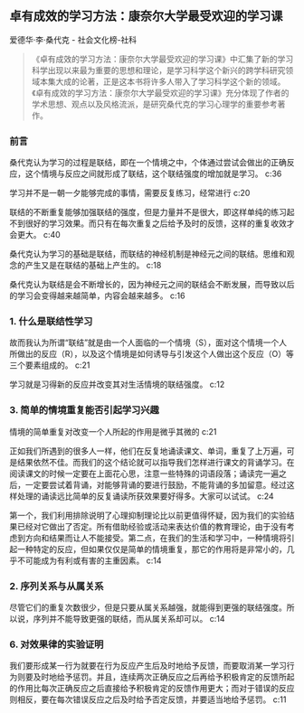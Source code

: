 ## 卓有成效的学习方法：康奈尔大学最受欢迎的学习课

爱德华·李·桑代克  -  社会文化榜-社科

> 《卓有成效的学习方法：康奈尔大学最受欢迎的学习课》中汇集了新的学习科学出现以来最为重要的思想和理论，是学习科学这个新兴的跨学科研究领域本集大成的论著，正是这本书将许多人带入了学习科学这个新的领域。《卓有成效的学习方法：康奈尔大学最受欢迎的学习课》充分体现了作者的学术思想、观点以及风格流派，是研究桑代克的学习心理学的重要参考著作。

### 前言

桑代克认为学习的过程是联结，即在一个情境之中，个体通过尝试会做出的正确反应，这个情境与反应之间就形成了联结，这个联结强度的增加就是学习。 c:36

学习并不是一朝一夕能够完成的事情，需要反复练习，经常进行 c:20

联结的不断重复能够加强联结的强度，但是力量并不是很大，即这样单纯的练习起不到很好的学习效果。而只有在每次重复之后给予及时的反馈，这样的重复收效才会更大。 c:40

桑代克认为学习的基础是联结，而联结的神经机制是神经元之间的联结。思维和观念的产生又是在联结的基础上产生的。 c:18

桑代克认为联结是会不断增长的，因为神经元之间的联结会不断发展，而导致以后的学习会变得越来越简单，内容会越来越多。 c:16

### 1. 什么是联结性学习

故而我认为所谓“联结”就是由一个人面临的一个情境（S），面对这个情境一个人所做出的反应（R），以及这个情境是如何诱导与引发这个人做出这个反应（O）等三个要素组成的。 c:21

学习就是习得新的反应并改变其对生活情境的联结强度。 c:12

### 3. 简单的情境重复能否引起学习兴趣

情境的简单重复对改变一个人所起的作用是微乎其微的 c:21

正如我们所遇到的很多人一样，他们在反复地诵读课文、单词，重复了上万遍，可是结果依然不佳。而我们的这个结论就可以指导我们怎样进行课文的背诵学习。在阅读课文的时候一定要在上面花心思，注意一些特殊的词语段落；诵读完一遍之后，一定要尝试着背诵，对能够背诵的要进行鼓励，不能背诵的多加留意。经过这样处理的诵读远比简单的反复诵读所获效果要好得多。大家可以试试。 c:24

第一个，我们利用排除说明了心理抑制理论比以前更值得怀疑，因为我们的实验结果已经对它做出了否定。所有借助经验或活动来表达价值的教育理论，由于没有考虑到方向和结果而让人不能接受。第二点，在我们的生活和学习中，一种情境将引起一种特定的反应，但如果仅仅是简单的情境重复，那它的作用将是非常小的，几乎不可能成为有利或有害的主重因素。 c:14

### 2. 序列关系与从属关系

尽管它们的重复次数很少，但是只要从属关系越强，就能得到更强的联结强度。所以说，序列并不能导致更强的联结，而从属关系却可以。 c:14

### 6. 对效果律的实验证明

我们要形成某一行为就要在行为反应产生后及时地给予反馈，而要取消某一学习行为则要及时地给予惩罚。并且，连续两次正确反应之后再给予积极肯定的反馈所起的作用比每次正确反应之后直接给予积极肯定的反馈作用更大；而对于错误的反应则相反，要在每次错误反应之后及时给予否定反馈，并要适当地给予惩罚。
 c:11
